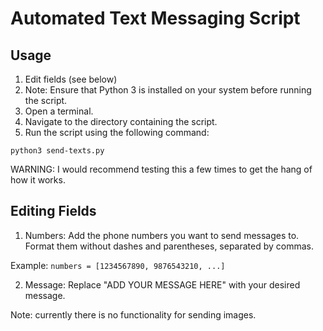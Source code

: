 # Automated Text Messaging Script

## Usage

1. Edit fields (see below)
2. Note: Ensure that Python 3 is installed on your system before running the script.
3. Open a terminal.
4. Navigate to the directory containing the script.
5. Run the script using the following command:

``` python3 send-texts.py ```

WARNING: I would recommend testing this a few times to get the hang of how it works.

## Editing Fields

1. Numbers: Add the phone numbers you want to send messages to. Format them without dashes and parentheses, separated by commas. 

Example:
``` numbers = [1234567890, 9876543210, ...] ```

2. Message: Replace "ADD YOUR MESSAGE HERE" with your desired message.

Note: currently there is no functionality for sending images.
